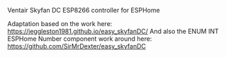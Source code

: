 Ventair Skyfan DC ESP8266 controller for ESPHome

Adaptation based on the work here: https://jeggleston1981.github.io/easy_skyfanDC/
And also the ENUM INT ESPHome Number component work around here: https://github.com/SirMrDexter/easy_skyfanDC

